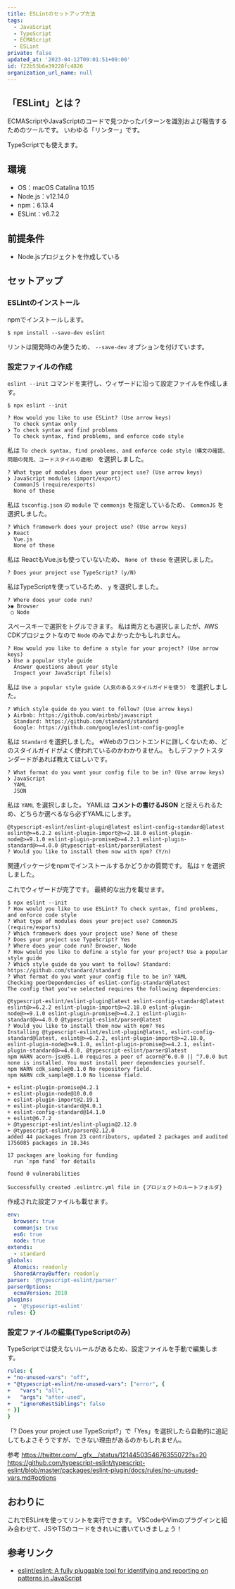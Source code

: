 ```yaml
---
title: ESLintのセットアップ方法
tags:
  - JavaScript
  - TypeScript
  - ECMAScript
  - ESLint
private: false
updated_at: '2023-04-12T09:01:51+09:00'
id: f22b53b6e39228fc4826
organization_url_name: null
---
```

## 「ESLint」とは？

ECMAScriptやJavaScriptのコードで見つかったパターンを識別および報告するためのツールです。
いわゆる「リンター」です。

TypeScriptでも使えます。

## 環境

- OS：macOS Catalina 10.15
- Node.js：v12.14.0
- npm：6.13.4
- ESLint：v6.7.2

## 前提条件

- Node.jsプロジェクトを作成している

## セットアップ

### ESLintのインストール

npmでインストールします。

```shell-session
$ npm install --save-dev eslint
```

リントは開発時のみ使うため、 `--save-dev` オプションを付けています。

### 設定ファイルの作成

`eslint --init` コマンドを実行し、ウィザードに沿って設定ファイルを作成します。

```shell-session
$ npx eslint --init
```

```shell-session:ESLintをどのように使いますか？
? How would you like to use ESLint? (Use arrow keys)
  To check syntax only
❯ To check syntax and find problems
  To check syntax, find problems, and enforce code style
```

私は `To check syntax, find problems, and enforce code style（構文の確認、問題の発見、コードスタイルの適用）` を選択しました。

```shell-session:プロジェクトではどのタイプのモジュールを使っていますか？
? What type of modules does your project use? (Use arrow keys)
❯ JavaScript modules (import/export)
  CommonJS (require/exports)
  None of these
```

私は `tsconfig.json` の `module` で `commonjs` を指定しているため、 `CommonJS` を選択しました。

```shell-session:プロジェクトではどのフレームワークを使っていますか？
? Which framework does your project use? (Use arrow keys)
❯ React
  Vue.js
  None of these
```

私は ReactもVue.jsも使っていないため、 `None of these` を選択しました。

```shell-session:プロジェクトでTypeScriptを使っていますか？
? Does your project use TypeScript? (y/N)
```

私はTypeScriptを使っているため、 `y` を選択しました。

```shell-session:コードはどこで実行されますか？
? Where does your code run?
❯◉ Browser
 ◯ Node
```

スペースキーで選択をトグルできます。
私は両方とも選択しましたが、AWS CDKプロジェクトなので `Node` のみでよかったかもしれません。

```shell-session:プロジェクトのスタイルをどのように定義しますか？
? How would you like to define a style for your project? (Use arrow keys)
❯ Use a popular style guide
  Answer questions about your style
  Inspect your JavaScript file(s)
```

私は `Use a popular style guide（人気のあるスタイルガイドを使う）` を選択しました。

```shell-session:どのスタイルガイドに従いますか？
? Which style guide do you want to follow? (Use arrow keys)
❯ Airbnb: https://github.com/airbnb/javascript
  Standard: https://github.com/standard/standard
  Google: https://github.com/google/eslint-config-google
```

私は `Standard` を選択しました。
※Webのフロントエンドに詳しくないため、どのスタイルガイドがよく使われているのかわかりません。
もしデファクトスタンダードがあれば教えてほしいです。

```shell-session:設定ファイルをどのフォーマットにしますか？
? What format do you want your config file to be in? (Use arrow keys)
❯ JavaScript
  YAML
  JSON
```

私は `YAML` を選択しました。
YAMLは __コメントの書けるJSON__ と捉えられるため、どちらか選べるなら必ずYAMLにします。

```shell-session:npmで今すぐインストールしますか？
@typescript-eslint/eslint-plugin@latest eslint-config-standard@latest eslint@>=6.2.2 eslint-plugin-import@>=2.18.0 eslint-plugin-node@>=9.1.0 eslint-plugin-promise@>=4.2.1 eslint-plugin-standard@>=4.0.0 @typescript-eslint/parser@latest
? Would you like to install them now with npm? (Y/n)
```

関連パッケージをnpmでインストールするかどうかの質問です。
私は `Y` を選択しました。

これでウィザードが完了です。
最終的な出力を載せます。

```shell-session
$ npx eslint --init
? How would you like to use ESLint? To check syntax, find problems, and enforce code style
? What type of modules does your project use? CommonJS (require/exports)
? Which framework does your project use? None of these
? Does your project use TypeScript? Yes
? Where does your code run? Browser, Node
? How would you like to define a style for your project? Use a popular style guide
? Which style guide do you want to follow? Standard: https://github.com/standard/standard
? What format do you want your config file to be in? YAML
Checking peerDependencies of eslint-config-standard@latest
The config that you've selected requires the following dependencies:

@typescript-eslint/eslint-plugin@latest eslint-config-standard@latest eslint@>=6.2.2 eslint-plugin-import@>=2.18.0 eslint-plugin-node@>=9.1.0 eslint-plugin-promise@>=4.2.1 eslint-plugin-standard@>=4.0.0 @typescript-eslint/parser@latest
? Would you like to install them now with npm? Yes
Installing @typescript-eslint/eslint-plugin@latest, eslint-config-standard@latest, eslint@>=6.2.2, eslint-plugin-import@>=2.18.0, eslint-plugin-node@>=9.1.0, eslint-plugin-promise@>=4.2.1, eslint-plugin-standard@>=4.0.0, @typescript-eslint/parser@latest
npm WARN acorn-jsx@5.1.0 requires a peer of acorn@^6.0.0 || ^7.0.0 but none is installed. You must install peer dependencies yourself.
npm WARN cdk_sample@0.1.0 No repository field.
npm WARN cdk_sample@0.1.0 No license field.

+ eslint-plugin-promise@4.2.1
+ eslint-plugin-node@10.0.0
+ eslint-plugin-import@2.19.1
+ eslint-plugin-standard@4.0.1
+ eslint-config-standard@14.1.0
+ eslint@6.7.2
+ @typescript-eslint/eslint-plugin@2.12.0
+ @typescript-eslint/parser@2.12.0
added 44 packages from 23 contributors, updated 2 packages and audited 1756085 packages in 18.34s

17 packages are looking for funding
  run `npm fund` for details

found 0 vulnerabilities

Successfully created .eslintrc.yml file in {プロジェクトのルートフォルダ}
```

作成された設定ファイルも載せます。

```yaml:.eslintrc.yml
env:
  browser: true
  commonjs: true
  es6: true
  node: true
extends:
  - standard
globals:
  Atomics: readonly
  SharedArrayBuffer: readonly
parser: '@typescript-eslint/parser'
parserOptions:
  ecmaVersion: 2018
plugins:
  - '@typescript-eslint'
rules: {}
```

### 設定ファイルの編集(TypeScriptのみ)

TypeScriptでは使えないルールがあるため、設定ファイルを手動で編集します。

```diff_yaml:.eslintrc.yml
rules: {
+ "no-unused-vars": "off",
+ "@typescript-eslint/no-unused-vars": ["error", {
+   "vars": "all",
+   "args": "after-used",
+   "ignoreRestSiblings": false
+ }] 
}
```

「? Does your project use TypeScript?」で「Yes」を選択したら自動的に追記してもよさそうですが、できない理由があるのかもしれません。

参考
https://twitter.com/__gfx__/status/1214450354676355072?s=20
https://github.com/typescript-eslint/typescript-eslint/blob/master/packages/eslint-plugin/docs/rules/no-unused-vars.md#options

## おわりに

これでESLintを使ってリントを実行できます。
VSCodeやVimのプラグインと組み合わせて、JSやTSのコードをきれいに書いていきましょう！

## 参考リンク

- [eslint/eslint: A fully pluggable tool for identifying and reporting on patterns in JavaScript](https://github.com/eslint/eslint)
